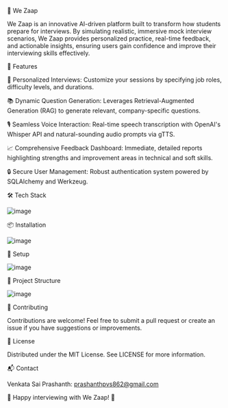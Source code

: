 🚀 We Zaap

 

We Zaap is an innovative AI-driven platform built to transform how students prepare for interviews. By simulating realistic, immersive mock interview scenarios, We Zaap provides personalized practice, real-time feedback, and actionable insights, ensuring users gain confidence and improve their interviewing skills effectively.


🌟 Features

🎯 Personalized Interviews: Customize your sessions by specifying job roles, difficulty levels, and durations.

📚 Dynamic Question Generation: Leverages Retrieval-Augmented Generation (RAG) to generate relevant, company-specific questions.

🎙️ Seamless Voice Interaction: Real-time speech transcription with OpenAI's Whisper API and natural-sounding audio prompts via gTTS.

📈 Comprehensive Feedback Dashboard: Immediate, detailed reports highlighting strengths and improvement areas in technical and soft skills.

🔒 Secure User Management: Robust authentication system powered by SQLAlchemy and Werkzeug.


🛠️ Tech Stack

![image](https://github.com/user-attachments/assets/511b7b29-876c-425a-a3b3-adeddd3d2a04)


📦 Installation

![image](https://github.com/user-attachments/assets/4917cbe3-4677-4f53-a7ba-409eee70c56c)



🚀 Setup

![image](https://github.com/user-attachments/assets/9ada3b8f-c48b-470f-88e6-bd1e2e0808a7)



🎨 Project Structure

![image](https://github.com/user-attachments/assets/b4e919fc-91a0-460a-b99d-d87b0c58bd48)


🤝 Contributing

Contributions are welcome! Feel free to submit a pull request or create an issue if you have suggestions or improvements.


📜 License

Distributed under the MIT License. See LICENSE for more information.


📬 Contact

Venkata Sai Prashanth: prashanthpvs862@gmail.com

🌟 Happy interviewing with We Zaap! 🌟

